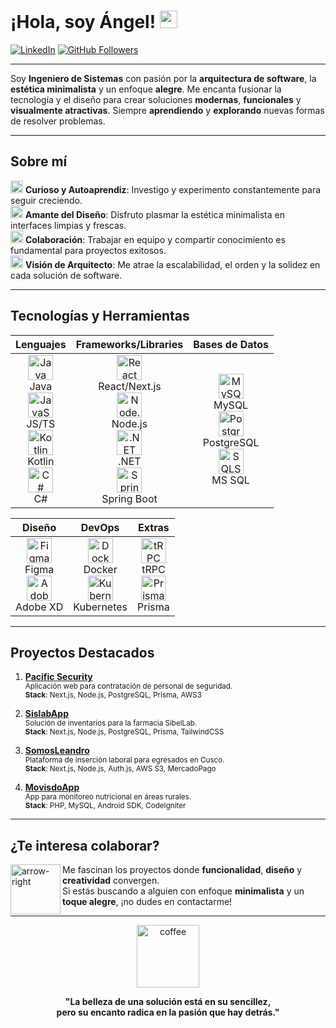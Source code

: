 <!--## Hi there 👋-->

<!--
**fredanup/fredanup** is a ✨ _special_ ✨ repository because its `README.md` (this file) appears on your GitHub profile.

Here are some ideas to get you started:

- 🔭 I’m currently working on ...
- 🌱 I’m currently learning ...
- 👯 I’m looking to collaborate on ...
- 🤔 I’m looking for help with ...
- 💬 Ask me about ...
- 📫 How to reach me: ...
- 😄 Pronouns: ...
- ⚡ Fun fact: ...
-->

# ¡Hola, soy Ángel! <img src="https://media.giphy.com/media/hvRJCLFzcasrR4ia7z/giphy.gif" width="28" />

[![LinkedIn](https://img.shields.io/badge/-LinkedIn-0077B5?style=flat&logo=Linkedin&logoColor=white)](https://www.linkedin.com/in/upfa/)
[![GitHub Followers](https://img.shields.io/github/followers/fredanup?label=Follow&style=social)](https://github.com/fredanup)

---

Soy **Ingeniero de Sistemas** con pasión por la **arquitectura de software**, la **estética minimalista** y un enfoque **alegre**. Me encanta fusionar la tecnología y el diseño para crear soluciones **modernas**, **funcionales** y **visualmente atractivas**. Siempre **aprendiendo** y **explorando** nuevas formas de resolver problemas.

---

## Sobre mí
<img src="https://cdn.jsdelivr.net/gh/devicons/devicon/icons/lightroom/lightroom-plain.svg" width="20"/> **Curioso y Autoaprendiz**: Investigo y experimento constantemente para seguir creciendo.  
<img src="https://cdn.jsdelivr.net/gh/devicons/devicon/icons/figma/figma-original.svg" width="20"/> **Amante del Diseño**: Disfruto plasmar la estética minimalista en interfaces limpias y frescas.  
<img src="https://cdn.jsdelivr.net/gh/devicons/devicon/icons/git/git-original.svg" width="20"/> **Colaboración**: Trabajar en equipo y compartir conocimiento es fundamental para proyectos exitosos.  
<img src="https://cdn.jsdelivr.net/gh/devicons/devicon/icons/docker/docker-original.svg" width="20"/> **Visión de Arquitecto**: Me atrae la escalabilidad, el orden y la solidez en cada solución de software.

---

## Tecnologías y Herramientas

<div align="center">
  
| **Lenguajes**                                                                                                  | **Frameworks/Libraries**                                                                                          | **Bases de Datos**                                                                                                            |
| :-----------------------------------------------------------------------------------------------------------: | :----------------------------------------------------------------------------------------------------------------: | :---------------------------------------------------------------------------------------------------------------------------: |
| <img src="https://cdn.jsdelivr.net/gh/devicons/devicon/icons/java/java-original.svg" width="40" alt="Java" /> <br/>Java <br/><img src="https://cdn.jsdelivr.net/gh/devicons/devicon/icons/javascript/javascript-original.svg" width="40" alt="JavaScript" /> <br/>JS/TS <br/><img src="https://cdn.jsdelivr.net/gh/devicons/devicon/icons/kotlin/kotlin-original.svg" width="40" alt="Kotlin" /> <br/>Kotlin <br/><img src="https://cdn.jsdelivr.net/gh/devicons/devicon/icons/csharp/csharp-original.svg" width="40" alt="C#" /> <br/>C# | <img src="https://cdn.jsdelivr.net/gh/devicons/devicon/icons/react/react-original.svg" width="40" alt="React" /> <br/>React/Next.js <br/><img src="https://cdn.jsdelivr.net/gh/devicons/devicon/icons/nodejs/nodejs-original.svg" width="40" alt="Node.js" /> <br/>Node.js <br/><img src="https://cdn.jsdelivr.net/gh/devicons/devicon/icons/dotnetcore/dotnetcore-original.svg" width="40" alt=".NET" /> <br/>.NET <br/><img src="https://cdn.jsdelivr.net/gh/devicons/devicon/icons/spring/spring-original.svg" width="40" alt="Spring" /> <br/>Spring Boot | <img src="https://cdn.jsdelivr.net/gh/devicons/devicon/icons/mysql/mysql-original-wordmark.svg" width="40" alt="MySQL" /> <br/>MySQL <br/><img src="https://cdn.jsdelivr.net/gh/devicons/devicon/icons/postgresql/postgresql-original.svg" width="40" alt="PostgreSQL" /> <br/>PostgreSQL <br/><img src="https://cdn.jsdelivr.net/gh/devicons/devicon/icons/microsoftsqlserver/microsoftsqlserver-plain.svg" width="40" alt="SQLServer" /><br/>MS SQL |

</div>

<div align="center">
  
| **Diseño**                                                                                                                                                   | **DevOps**                                                                                                                         | **Extras**                                                                                                                                           |
| :----------------------------------------------------------------------------------------------------------------------------------------------------------: | :--------------------------------------------------------------------------------------------------------------------------------: | :---------------------------------------------------------------------------------------------------------------------------------------------------: |
| <img src="https://cdn.jsdelivr.net/gh/devicons/devicon/icons/figma/figma-original.svg" width="40" alt="Figma" /> <br/>Figma <br/><img src="https://cdn.jsdelivr.net/gh/devicons/devicon/icons/xd/xd-plain.svg" width="40" alt="Adobe XD" /> <br/>Adobe XD | <img src="https://cdn.jsdelivr.net/gh/devicons/devicon/icons/docker/docker-original.svg" width="40" alt="Docker" /><br/>Docker<br/><img src="https://cdn.jsdelivr.net/gh/devicons/devicon/icons/kubernetes/kubernetes-plain.svg" width="40" alt="Kubernetes" /> <br/>Kubernetes | <img src="https://cdn.jsdelivr.net/gh/devicons/devicon/icons/trpc/trpc-original.svg" width="40" alt="tRPC" /><br/>tRPC <br/><img src="https://cdn.jsdelivr.net/gh/devicons/devicon/icons/prisma/prisma-original.svg" width="40" alt="Prisma" /><br/>Prisma |

</div>

---

## Proyectos Destacados

1. **[Pacific Security](https://github.com/fredanup/pacific-security.git)**  
   <sub>Aplicación web para contratación de personal de seguridad.</sub>  
   <sub>**Stack**: Next.js, Node.js, PostgreSQL, Prisma, AWS3</sub>

2. **[SislabApp](https://github.com/fredanup/sislab.git)**  
   <sub>Solución de inventarios para la farmacia SibelLab.</sub>  
   <sub>**Stack**: Next.js, Node.js, PostgreSQL, Prisma, TailwindCSS</sub>

3. **[SomosLeandro](https://github.com/fredanup/somosleandro.git)**  
   <sub>Plataforma de inserción laboral para egresados en Cusco.</sub>  
   <sub>**Stack**: Next.js, Node.js, Auth.js, AWS S3, MercadoPago</sub>

4. **[MovisdoApp](https://github.com/fredanup/MovisdoApp.git)**  
   <sub>App para monitoreo nutricional en áreas rurales.</sub>  
   <sub>**Stack**: PHP, MySQL, Android SDK, CodeIgniter</sub>

---

## ¿Te interesa colaborar?

<img src="https://media.giphy.com/media/xThtamF5ZJN9qVBSVW/giphy.gif" width="80" align="left" alt="arrow-right"/>

Me fascinan los proyectos donde **funcionalidad**, **diseño** y **creatividad** convergen.  
Si estás buscando a alguien con enfoque **minimalista** y un **toque alegre**, ¡no dudes en contactarme!

---

<p align="center">
  <img src="https://media.giphy.com/media/l4FGr3nzK1O1I2FMc/giphy.gif" width="100" alt="coffee"/>
</p>

<p align="center">
  <b>"La belleza de una solución está en su sencillez, 
  <br/>pero su encanto radica en la pasión que hay detrás."</b>
</p>


